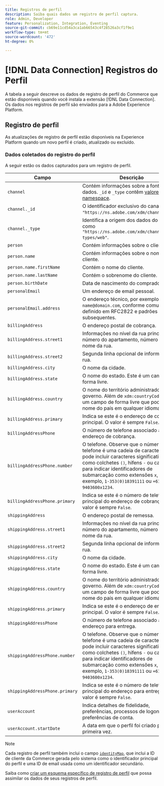 ```yaml
---
title: Registros de perfil
description: Saiba quais dados um registro de perfil captura.
role: Admin, Developer
feature: Personalization, Integration, Eventing
source-git-commit: cb69e11cd54a3ca1ab66543c4f28526a3cf1f9e1
workflow-type: tm+mt
source-wordcount: '472'
ht-degree: 0%

---
```


# [!DNL Data Connection] Registros do Perfil

A tabela a seguir descreve os dados de registro de perfil do Commerce que estão disponíveis quando você instala a extensão [!DNL Data Connection]. Os dados nos registros de perfil são enviados para a Adobe Experience Platform.

## Registro de perfil

As atualizações de registro de perfil estão disponíveis na Experience Platform quando um novo perfil é criado, atualizado ou excluído.

### Dados coletados do registro do perfil

A seguir estão os dados capturados para um registro de perfil.

| Campo | Descrição |
|---|---|
| `channel` | Contém informações sobre a fonte de dados. `_id` e `_type` contêm [valores com namespace](https://experienceleague.adobe.com/en/docs/experience-platform/xdm/schema/namespaces). |
| `channel._id` | O identificador exclusivo do canal, como `"https://ns.adobe.com/xdm/channels/web"`. |
| `channel._type` | Identifica a origem dos dados do canal, como `"https://ns.adobe.com/xdm/channel-types/web"`. |
| `person` | Contém informações sobre o cliente. |
| `person.name` | Contém informações sobre o nome do cliente. |
| `person.name.firstName` | Contém o nome do cliente. |
| `person.name.lastName` | Contém o sobrenome do cliente. |
| `person.birthDate` | Data de nascimento do comprador. |
| `personalEmail` | Um endereço de email pessoal. |
| `personalEmail.address` | O endereço técnico, por exemplo, `name@domain.com`, conforme comumente definido em RFC2822 e padrões subsequentes. |
| `billingAddress` | O endereço postal de cobrança. |
| `billingAddress.street1` | Informações no nível da rua principal, número do apartamento, número da rua e nome da rua. |
| `billingAddress.street2` | Segunda linha opcional de informações da rua. |
| `billingAddress.city` | O nome da cidade. |
| `billingAddress.state` | O nome do estado. Este é um campo de forma livre. |
| `billingAddress.country` | O nome do território administrado pelo governo. Além de `xdm:countryCode`, este é um campo de forma livre que pode ter o nome do país em qualquer idioma. |
| `billingAddress.primary` | Indica se este é o endereço de cobrança principal. O valor é sempre `False`. |
| `billingAddressPhone` | O número de telefone associado ao endereço de cobrança. |
| `billingAddressPhone.number` | O telefone. Observe que o número de telefone é uma cadeia de caracteres e pode incluir caracteres significativos, como colchetes `()`, hifens `-` ou caracteres para indicar identificadores de submarcação como extensões `x`, por exemplo, `1-353(0)18391111` ou `+613 9403600x1234`. |
| `billingAddressPhone.primary` | Indica se este é o número de telefone principal do endereço de cobrança. O valor é sempre `False`. |
| `shippingAddress` | O endereço postal de remessa. |
| `shippingAddress.street1` | Informações no nível da rua principal, número do apartamento, número da rua e nome da rua. |
| `shippingAddress.street2` | Segunda linha opcional de informações da rua. |
| `shippingAddress.city` | O nome da cidade. |
| `shippingAddress.state` | O nome do estado. Este é um campo de forma livre. |
| `shippingAddress.country` | O nome do território administrado pelo governo. Além de `xdm:countryCode`, este é um campo de forma livre que pode ter o nome do país em qualquer idioma. |
| `shippingAddress.primary` | Indica se este é o endereço de entrega principal. O valor é sempre `False`. |
| `shippingAddressPhone` | O número de telefone associado ao endereço para entrega. |
| `shippingAddressPhone.number` | O telefone. Observe que o número de telefone é uma cadeia de caracteres e pode incluir caracteres significativos, como colchetes `()`, hifens `-` ou caracteres para indicar identificadores de submarcação como extensões `x`, por exemplo, `1-353(0)18391111` ou `+613 9403600x1234`. |
| `shippingAddressPhone.primary` | Indica se este é o número de telefone principal do endereço para entrega. O valor é sempre `False`. |
| `userAccount` | Indica detalhes de fidelidade, preferências, processos de logon e outras preferências de conta. |
| `userAccount.startDate` | A data em que o perfil foi criado pela primeira vez. |

>[!NOTE]
>
>Cada registro de perfil também inclui o campo [`identityMap`](https://experienceleague.adobe.com/en/docs/experience-platform/xdm/field-groups/profile/identitymap), que inclui a ID de cliente da Commerce gerada pelo sistema como o identificador principal do perfil e uma ID de email usada como um identificador secundário.

Saiba como [criar um esquema específico de registro de perfil](profile-data.md) que possa assimilar os dados de seus registros de perfil.
